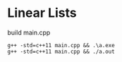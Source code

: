 # Linear Lists

build main.cpp
```
g++ -std=c++11 main.cpp && .\a.exe
g++ -std=c++11 main.cpp && ./a.out
```

